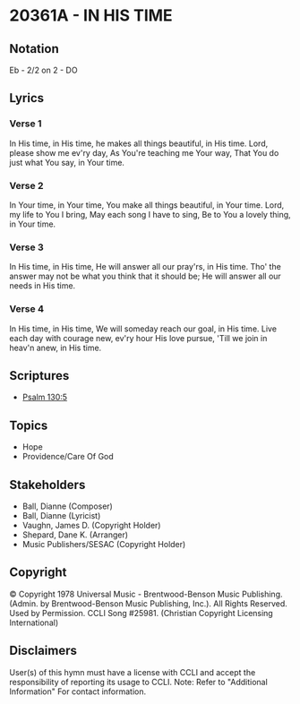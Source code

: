 # 20361A - IN HIS TIME

## Notation

Eb - 2/2 on 2 - DO

## Lyrics

### Verse 1

In His time, in His time, he makes all things beautiful, in His time. Lord, please show me ev'ry day, As You're teaching me Your way, That You do just what You say, in Your time.

### Verse 2

In Your time, in Your time, You make all things beautiful, in Your time. Lord, my life to You I bring, May each song I have to sing, Be to You a lovely thing, in Your time.

### Verse 3

In His time, in His time, He will answer all our pray'rs, in His time. Tho' the answer may not be what you think that it should be; He will answer all our needs in His time.

### Verse 4

In His time, in His time, We will someday reach our goal, in His time. Live each day with courage new, ev'ry hour His love pursue, 'Till we join in heav'n anew, in His time.


## Scriptures

- [Psalm 130:5](https://www.biblegateway.com/passage/?search=Psalm%20130%3A5)

## Topics

- Hope
- Providence/Care Of God

## Stakeholders

- Ball, Dianne (Composer)
- Ball, Dianne (Lyricist)
- Vaughn, James D. (Copyright Holder)
- Shepard, Dane K. (Arranger)
- Music Publishers/SESAC (Copyright Holder)

## Copyright

© Copyright 1978 Universal Music - Brentwood-Benson Music Publishing. (Admin. by Brentwood-Benson Music Publishing, Inc.). All Rights Reserved. Used by Permission. CCLI Song #25981.
(Christian Copyright Licensing International)

## Disclaimers

User(s) of this hymn must have a license with CCLI and accept the responsibility of reporting its usage to CCLI.
Note: Refer to "Additional Information" For contact information.

